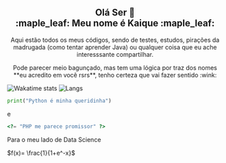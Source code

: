 <h2 align="center">Olá Ser 👋<br/>:maple_leaf: Meu nome é Kaique :maple_leaf:</h1>

<p align="center">Aqui estão todos os meus códigos, sendo de testes, estudos, pirações da madrugada (como tentar aprender Java) ou qualquer coisa que eu ache interesssante compartilhar.</p>
<p align="center">Pode parecer meio bagunçado, mas tem uma lógica por traz dos nomes **eu acredito em você rsrs**, tenho certeza que vai fazer sentido <span align="center">:wink:</span></p>

![Wakatime stats](https://github-readme-stats.vercel.app/api/wakatime?username=EdCKiq&theme=dark&layout=compact)
![Langs](https://github-readme-stats.vercel.app/api/top-langs/?username=EdCKiq&theme=dark&layout=compact)

~~~python
print("Python é minha queridinha")
~~~

e

~~~php
<?= "PHP me parece promissor" ?>
~~~

Para o meu lado de Data Science

$f(x)= \frac{1}{1+e^-x}$
